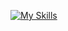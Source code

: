 [![My Skills](https://skillicons.dev/icons?i=go,nodejs,js,cs,java,swift,ts,html,css,dotnet,py,docker,kubernetes,cassandra,redis,mysql,spring,express,react,vue,electron,idea,linux,bash,nginx,raspberrypi,visualstudio,vscode&theme=light&perline=7)](https://skillicons.dev)
